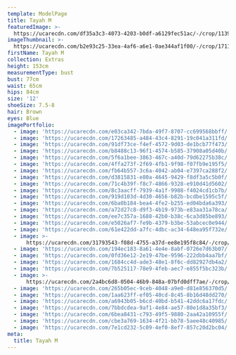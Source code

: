 ```yaml
---
template: ModelPage
title: Tayah M
featuredImage: >-
  https://ucarecdn.com/df35a3c3-4073-4203-b0df-a6129fec51ac/-/crop/1139x382/27,0/-/preview/
imageThumbnail: >-
  https://ucarecdn.com/b2e93c25-33ea-4af6-a6e1-0ae344af1f00/-/crop/1711x1909/0,0/-/preview/
firstName: Tayah M
collection: Extras
height: 153cm
measurementType: bust
bust: 77cm
waist: 65cm
hips: 84cm
size: '12'
shoeSize: 7.5-8
hair: Brown
eyes: Blue
imagePortfolio:
  - image: 'https://ucarecdn.com/e03ca342-7bda-49f7-8707-cc699568bbff/'
  - image: 'https://ucarecdn.com/17263485-a484-43c4-8291-19c041a311fd/'
  - image: 'https://ucarecdn.com/91df73ce-f4ef-4572-9d03-de1bcb77f473/'
  - image: 'https://ucarecdn.com/b8488c13-96f1-4574-b585-37908a05d40b/'
  - image: 'https://ucarecdn.com/5f6a1bee-3863-467c-a40d-79d62275b38c/'
  - image: 'https://ucarecdn.com/4ffa273f-2f69-4fb1-9f98-f07fb9e195f5/'
  - image: 'https://ucarecdn.com/fb64b557-3c6a-4042-ab04-e7397ca288f2/'
  - image: 'https://ucarecdn.com/d3815831-e80a-4645-9429-f8df3a5c5b0f/'
  - image: 'https://ucarecdn.com/71c4b39f-f8c7-4866-9328-e910d41d5602/'
  - image: 'https://ucarecdn.com/8c3aacff-7939-4a1f-9988-f4024cd1cb7b/'
  - image: 'https://ucarecdn.com/919d103d-4d30-4656-b82b-bcdbe1595c5f/'
  - image: 'https://ucarecdn.com/6ba0b184-bea4-4fe2-b255-ed04bda6a393/'
  - image: 'https://ucarecdn.com/a72d27c8-d9f3-4b19-973b-e83aa31a78ca/'
  - image: 'https://ucarecdn.com/ee7c357a-1688-42b0-b38c-6ca3d85be893/'
  - image: 'https://ucarecdn.com/e5026af7-fe9b-4379-b3be-53abcec0e944/'
  - image: 'https://ucarecdn.com/61e422dd-a7fc-4dbc-ac34-648ea95f732e/'
  - image: >-
      https://ucarecdn.com/31793543-f08d-4755-a37d-ee8e195f8c84/-/crop/1632x2260/0,0/-/preview/
  - image: 'https://ucarecdn.com/194ec183-8a61-4e4e-8abf-0726e7d63b07/'
  - image: 'https://ucarecdn.com/0fd36e12-2e19-47be-9596-222dbb4aa7bf/'
  - image: 'https://ucarecdn.com/1684cc4d-ade3-48e1-8f6c-dd82927db4a2/'
  - image: 'https://ucarecdn.com/7b525117-78e9-4feb-aec7-e855f5bc323b/'
  - image: >-
      https://ucarecdn.com/2a4bc6d8-0504-46b9-848a-07bfd0dff7ae/-/crop/1633x2260/0,0/-/preview/
  - image: 'https://ucarecdn.com/265b05ec-9ceb-4048-a9e0-d81e856370d5/'
  - image: 'https://ucarecdn.com/1aa623ff-ef05-40cd-8c45-8b16d48dd270/'
  - image: 'https://ucarecdn.com/a6943b05-b6cd-40bd-b541-42ddc6a17fdc/'
  - image: 'https://ucarecdn.com/7bbdcdea-9af1-4e84-ae57-80e1d8a35bf3/'
  - image: 'https://ucarecdn.com/6bea8431-c793-49f5-9880-2aa42a10955f/'
  - image: 'https://ucarecdn.com/cbe3a769-1634-4f21-bb78-5aee48c40985/'
  - image: 'https://ucarecdn.com/7e1cd232-5c09-4ef0-8ef7-857c20d2bc04/'
meta:
  title: Tayah M
---
```


